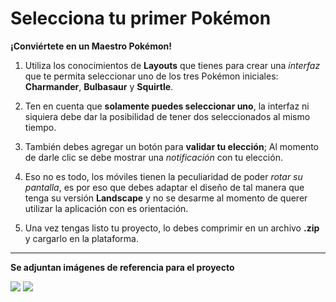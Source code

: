 # Selecciona tu primer Pokémon

__¡Conviértete en un Maestro Pokémon!__

1. Utiliza los conocimientos de __Layouts__ que tienes para crear una _interfaz_ que te permita seleccionar uno de los tres Pokémon iniciales: __Charmander__, __Bulbasaur__ y __Squirtle__.

2. Ten en cuenta que __solamente puedes seleccionar uno__, la interfaz ni siquiera debe dar la posibilidad de tener dos seleccionados al mismo tiempo.

3. También debes agregar un botón para __validar tu elección__; Al momento de darle clic se debe mostrar una _notificación_ con tu elección.

4. Eso no es todo, los móviles tienen la peculiaridad de poder _rotar su pantalla_, es por eso que debes adaptar el diseño de tal manera que tenga su versión __Landscape__ y no se desarme al momento de querer utilizar la aplicación con es orientación.

5. Una vez tengas listo tu proyecto, lo debes comprimir en un archivo __.zip__ y cargarlo en la plataforma.

----------
__Se adjuntan imágenes de referencia para el proyecto__

![](https://i.imgur.com/LejUb61.png)
![](https://i.imgur.com/ZZMTjgr.png)